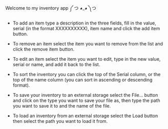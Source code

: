 Welcome to my inventory app ༼ つ ◕_◕ ༽つ

- To add an item type a description in the three fields, fill in the value,
  serial (in the format XXXXXXXXXX), item name and click the add item button.

- To remove an item select the item you want to remove
  from the list and click the remove item button.

- To edit an item select the item you want to edit, type
  in the new value, serial or name, and add it back to the list.
  
- To sort the inventory you can click the top of the Serial column, 
  or the top of the name column (you can sort in ascending or descending format).

- To save your inventory to an external storage select the File...
  button and click on the type you want to save your file as, 
  then type the path you want to save it to and the name of the file.

- To load an inventory from an external storage select the Load
  button then select the path you want to load it from.